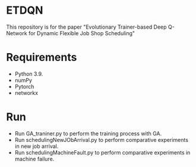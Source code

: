 # ETDQN
This repository is for the paper "Evolutionary Trainer-based Deep Q-Network for Dynamic Flexible Job Shop Scheduling"

# Requirements
- Python 3.9.
- numPy
- Pytorch
- networkx

# Run
- Run GA_traniner.py to perform the training process with GA.
- Run schedulingNewJObArrival.py to perform comparative experiments in new job arrival.
- Run schedulingMachineFault.py to perform comparative experiments in machine failure.


